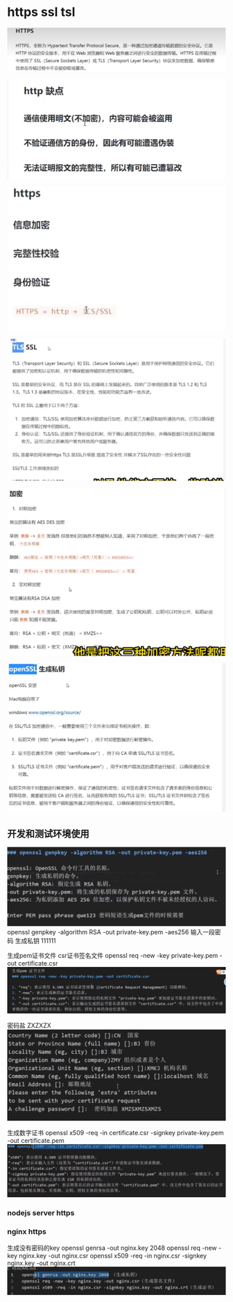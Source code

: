 # https ssl tsl


![](../../source/img/2024-05-08-23-43-39.png)

![](../../source/img/2024-05-08-23-51-34.png)


![](../../source/img/2024-05-08-23-52-04.png)

 
 ![](../../source/img/2024-05-08-23-52-31.png)

  ![](../../source/img/2024-05-08-23-53-27.png)

  ![](../../source/img/2024-05-10-06-54-54.png)

## 开发和测试环境使用
![](../../source/img/2024-05-10-06-57-58.png)
openssl genpkey -algorithm RSA -out private-key.pem -aes256
输入一段密码 生成私钥 111111

生成pem证书文件  csr证书签名文件
openssl req -new -key private-key.pem -out certificate.csr  
![](../../source/img/2024-05-10-07-03-28.png)

密码盐 ZXZXZX
![](../../source/img/2024-05-10-07-04-42.png)

生成数字证书
openssl x509 -req -in certificate.csr -signkey private-key.pem -out certificate.pem
![](../../source/img/2024-05-10-07-06-33.png)
### nodejs server https
### nginx https
生成没有密码的key
openssl genrsa -out nginx.key 2048
openssl req -new -key nginx.key -out nginx.csr
openssl x509 -req -in nginx.csr -signkey nginx.key -out nginx.crt
![](../../source/img/2024-05-11-23-20-53.png)